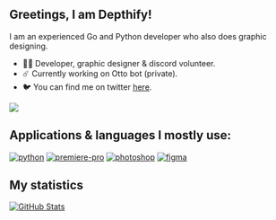 ## Greetings, I am Depthify!

I am an experienced Go and Python developer who also does graphic designing.
- 👨‍💻 Developer, graphic designer & discord volunteer.
- ☄️ Currently working on Otto bot (private).
- 🐦 You can find me on twitter [here](https://twitter.com/TheRealDepthify).

![](https://komarev.com/ghpvc/?username=Depthify&style=flat)

## Applications & languages I mostly use:
[![python](https://user-images.githubusercontent.com/107516153/218749095-1f4d4a5d-e170-47df-97a1-eb5644c3e95c.png)](https://www.python.org) 
[![premiere-pro](https://user-images.githubusercontent.com/107516153/218750007-0a91b715-95a9-4e7f-9689-3bca7e8facc7.png)](https://www.adobe.com/products/premiere.html)
[![photoshop](https://user-images.githubusercontent.com/107516153/218750310-d99cee70-5099-4cce-bc61-945121325b9b.png)](https://www.adobe.com/products/photoshop.html)
[![figma](https://user-images.githubusercontent.com/107516153/218750955-01c276a0-c2d3-4b5a-ad7b-be340b0d98fd.png)](https://figma.com)

## My statistics
[![GitHub Stats](https://github-readme-stats.vercel.app/api?username=Depthify&show_icons=True&theme=tokyonight)](https://github.com/anuraghazra/github-readme-stats)
